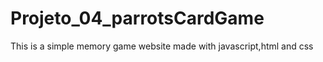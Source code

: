# Projeto_04_parrotsCardGame
This is a simple memory game website made with javascript,html and css
